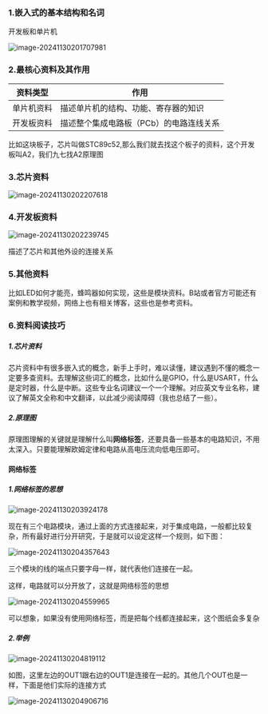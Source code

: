 ### 1.嵌入式的基本结构和名词

开发板和单片机

![image-20241130201707981](Resource/image-20241130201707981.png)

### 2.最核心资料及其作用

| 资料类型   | 作用                                    |
| ---------- | --------------------------------------- |
| 单片机资料 | 描述单片机的结构、功能、寄存器的知识    |
| 开发板资料 | 描述整个集成电路板（PCb）的电路连线关系 |

比如这块板子，芯片叫做STC89c52,那么我们就去找这个板子的资料，这个开发板叫A2，我们九七找A2原理图

### 3.芯片资料

![image-20241130202207618](Resource/image-20241130202207618.png)

### 4.开发板资料

![image-20241130202239745](Resource/image-20241130202239745.png)

描述了芯片和其他外设的连接关系

### 5.其他资料

比如LED如何才能亮，蜂鸣器如何实现，这些是模块资料。B站或者官方可能还有案例和教学视频，网络上也有相关博客，这些也是参考资料。

### 6.资料阅读技巧

##### 1.芯片资料

芯片资料中有很多嵌入式的概念，新手上手时，难以读懂，建议遇到不懂的概念一定要多查资料。去理解这些词汇的概念，比如什么是GPIO，什么是USART，什么是定时器，什么是中断。这些专业名词建议一个一个理解。对应英文专业名称，建议了解英文全称和中文翻译，以此减少阅读障碍（我也总结了一些）。

##### 2.原理图

原理图理解的关键就是理解什么叫**网络标签**，还要具备一些基本的电路知识，不用太深入。只要能理解欧姆定律和电路从高电压流向低电压即可。

#### 网络标签

##### 1.网络标签的思想

![image-20241130203924178](Resource/image-20241130203924178.png)

现在有三个电路模块，通过上面的方式连接起来，对于集成电路，一般都比较复杂，所有最好进行分开研究，于是就可以设定这样一个规则，如下图：

![image-20241130204357643](Resource/image-20241130204357643.png)

三个模块的线的端点只要字母一样，就代表他们连接在一起。

这样，电路就可以分开放了，这就是网络标签的思想

![image-20241130204559965](Resource/image-20241130204559965.png)

可以想象，如果没有使用网络标签，而是把每个线都连接起来，这个图纸会多复杂

##### 2.举例

![image-20241130204819112](Resource/image-20241130204819112.png)

如图，这里左边的OUT1跟右边的OUT1是连接在一起的。其他几个OUT也是一样，下面是他们实际的连接方式

![image-20241130204906716](Resource/image-20241130204906716.png)

